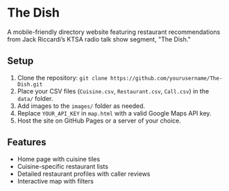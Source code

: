 # The Dish

A mobile-friendly directory website featuring restaurant recommendations from Jack Riccardi’s KTSA radio talk show segment, "The Dish."

## Setup
1. Clone the repository: `git clone https://github.com/yourusername/The-Dish.git`
2. Place your CSV files (`Cuisine.csv`, `Restaurant.csv`, `Call.csv`) in the `data/` folder.
3. Add images to the `images/` folder as needed.
4. Replace `YOUR_API_KEY` in `map.html` with a valid Google Maps API key.
5. Host the site on GitHub Pages or a server of your choice.

## Features
- Home page with cuisine tiles
- Cuisine-specific restaurant lists
- Detailed restaurant profiles with caller reviews
- Interactive map with filters
